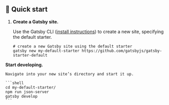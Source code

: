 ## 🚀 Quick start

1.  **Create a Gatsby site.**

    Use the Gatsby CLI ([install instructions](https://www.gatsbyjs.com/docs/tutorial/getting-started/part-0/#gatsby-cli)) to create a new site, specifying the default starter.

    ```shell
    # create a new Gatsby site using the default starter
    gatsby new my-default-starter https://github.com/gatsbyjs/gatsby-starter-default
    ```
  **Start developing.**

    Navigate into your new site’s directory and start it up.

    ```shell
    cd my-default-starter/
    npm run json-server
    gatsby develop
    ```
